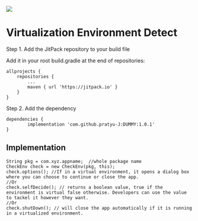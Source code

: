 [![](https://jitpack.io/v/pratyu-J/DUMMY.svg)](https://jitpack.io/#pratyu-J/DUMMY)
# Virtualization Environment Detect

Step 1. Add the JitPack repository to your build file

Add it in your root build.gradle at the end of repositories:

	allprojects {
		repositories {
			...
			maven { url 'https://jitpack.io' }
		}
	}
  
  Step 2. Add the dependency
  
  	dependencies {
	        implementation 'com.github.pratyu-J:DUMMY:1.0.1'
	}

 ## Implementation
 
 	String pkg = com.xyz.appname;  //whole package name
	CheckEnv check = new CheckEnv(pkg, this);
	check.options(); //If in a virtual environment, it opens a dialog box where you can choose to continue or close the app.
	//Or 
	check.selfDecide(); // returns a boolean value, true if the environment is virtual false otherwise. Developers can use the value to tackel it however they want.
	//Or
	check.shutDown(); // will close the app automatically if it is running in a virtualized environment.
